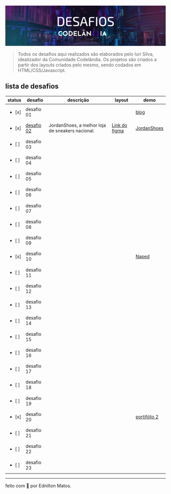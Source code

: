 ![cover codelândia](/codelandia-cover.png)

> Todos os desafios aqui realizados são elaborados pelo Iuri Silva, idealizador da Comunidade Codelândia. Os projetos são criados a partir dos layouts criados pelo mesmo, sendo codados em HTML/CSS/Javascript.

## lista de desafios 

| status | desafio    | descrição | layout | demo |
| ------ | ---------- | --------- | ------ | ---- |
| <ul><li> [x] </li></ul>  | desafio 01 | | |[blog](https://blog-ednilton-matos.vercel.app/)|
| <ul><li> [x] </li></ul>  | [desafio 02](https://github.com/edniltonmatos/desafios-codelandia/tree/main/desafio_02) | JordanShoes, a melhor loja de sneakers nacional. | [Link do figma](https://www.figma.com/file/Yb9IBH56g7T1hdIyZ3BMNO/Desafios---Codel%C3%A2ndia?node-id=1883%3A2)  | [JordanShoes](https://jordanshoes-ednilton-matos.netlify.app/) |
| <ul><li> [ ] </li></ul>  | desafio 03 | | |
| <ul><li> [ ] </li></ul>  | desafio 04 | | |
| <ul><li> [ ] </li></ul>  | desafio 05 | | |
| <ul><li> [ ] </li></ul>  | desafio 06 | | |
| <ul><li> [ ] </li></ul>  | desafio 07 | | |
| <ul><li> [ ] </li></ul>  | desafio 08 | | |
| <ul><li> [ ] </li></ul>  | desafio 09 | | |
| <ul><li> [x] </li></ul>  | desafio 10 | | | [Naped](https://naped-ednilton-matos.vercel.app/) |
| <ul><li> [ ] </li></ul>  | desafio 11 | | |
| <ul><li> [ ] </li></ul>  | desafio 12 | | |
| <ul><li> [ ] </li></ul>  | desafio 13 | | |
| <ul><li> [ ] </li></ul>  | desafio 14 | | |
| <ul><li> [ ] </li></ul>  | desafio 15 | | |
| <ul><li> [ ] </li></ul>  | desafio 16 | | |
| <ul><li> [ ] </li></ul>  | desafio 17 | | |
| <ul><li> [ ] </li></ul>  | desafio 18 | | |
| <ul><li> [ ] </li></ul>  | desafio 19 | | |
| <ul><li> [x] </li></ul>  | desafio 20 | | | [portifólio 2](https://edniltonmatos.vercel.app/) |
| <ul><li> [ ] </li></ul>  | desafio 21 | | |
| <ul><li> [ ] </li></ul>  | desafio 22 | | |
| <ul><li> [ ] </li></ul>  | desafio 23 | | |

---

feito com :blue_heart: por Ednilton Matos.
